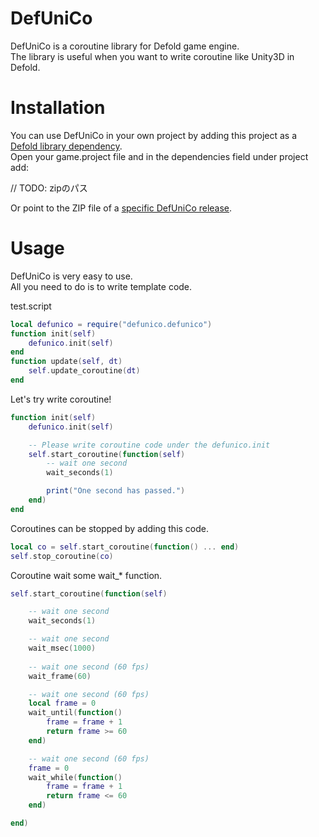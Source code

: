# DefUniCo

DefUniCo is a coroutine library for Defold game engine.  
The library is useful when you want to write coroutine like Unity3D in Defold.  

# Installation

You can use DefUniCo in your own project by adding this project as a [Defold library dependency](https://www.defold.com/manuals/libraries/).  
Open your game.project file and in the dependencies field under project add:  

// TODO: zipのパス

Or point to the ZIP file of a [specific DefUniCo release](https://github.com/u16kuma/defunico/releases).  

# Usage

DefUniCo is very easy to use.  
All you need to do is to write template code.  

test.script  

```lua
local defunico = require("defunico.defunico")
function init(self)
    defunico.init(self)
end
function update(self, dt)
    self.update_coroutine(dt)
end
```

Let's try write coroutine!

```lua
function init(self)
    defunico.init(self)

    -- Please write coroutine code under the defunico.init
    self.start_coroutine(function(self)
        -- wait one second
        wait_seconds(1)

        print("One second has passed.")
    end)
end
```

Coroutines can be stopped by adding this code.

```lua
local co = self.start_coroutine(function() ... end)
self.stop_coroutine(co)
```

Coroutine wait some wait_* function.

```lua
self.start_coroutine(function(self)

    -- wait one second
    wait_seconds(1)

    -- wait one second
    wait_msec(1000)
    
    -- wait one second (60 fps)
    wait_frame(60)

    -- wait one second (60 fps)
    local frame = 0
    wait_until(function() 
        frame = frame + 1
        return frame >= 60
    end)

    -- wait one second (60 fps)
    frame = 0
    wait_while(function()
        frame = frame + 1
        return frame <= 60
    end)

end)
```